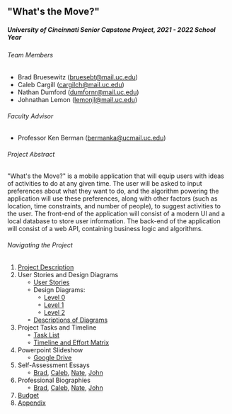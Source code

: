 ## "What's the Move?"
##### University of Cincinnati Senior Capstone Project, 2021 - 2022 School Year

###### Team Members
 - Brad Bruesewitz (bruesebt@mail.uc.edu)
 - Caleb Cargill (cargilch@mail.uc.edu)
 - Nathan Dumford (dumfornr@mail.uc.edu)
 - Johnathan Lemon (lemonjl@mail.uc.edu)
###### Faculty Advisor
- Professor Ken Berman (bermanka@ucmail.uc.edu)

###### Project Abstract
"What's the Move?" is a mobile application that will equip users with ideas of activities to do at any given time.
The user will be asked to input preferences about what they want to do, and the algorithm powering the application will use these preferences, along with other factors (such as location, time constraints, and number of people), to suggest activities to the user.
The front-end of the application will consist of a modern UI and a local database to store user information.
The back-end of the application will consist of a web API, containing business logic and algorithms. 

###### Navigating the Project
1. [Project Description](Project-Description.md)
2. User Stories and Design Diagrams   
  &nbsp;&nbsp;&nbsp;&nbsp;&nbsp;&#9900; [User Stories](Documentation/User-Stories.md)   
  &nbsp;&nbsp;&nbsp;&nbsp;&nbsp;&#9900; Design Diagrams:    
  &nbsp;&nbsp;&nbsp;&nbsp;&nbsp;&nbsp;&nbsp;&nbsp;&nbsp;&nbsp;&nbsp;&#9900; [Level 0](Documentation/Design-Diagrams/Design-Diagram-D0.png)   
  &nbsp;&nbsp;&nbsp;&nbsp;&nbsp;&nbsp;&nbsp;&nbsp;&nbsp;&nbsp;&nbsp;&#9900; [Level 1](Documentation/Design-Diagrams/Design-Diagram-D1.png)   
  &nbsp;&nbsp;&nbsp;&nbsp;&nbsp;&nbsp;&nbsp;&nbsp;&nbsp;&nbsp;&nbsp;&#9900; [Level 2](Documentation/Design-Diagrams/Design-Diagram-D2.png)   
  &nbsp;&nbsp;&nbsp;&nbsp;&nbsp;&#9900; [Descriptions of Diagrams](Documentation/Design-Diagrams/Design-Diagram-Descriptions.md)   
3. Project Tasks and Timeline   
  &nbsp;&nbsp;&nbsp;&nbsp;&nbsp;&#9900; [Task List](Documentation/Task-List.md)   
  &nbsp;&nbsp;&nbsp;&nbsp;&nbsp;&#9900; [Timeline and Effort Matrix](Documentation/Milestones.md)      
4. Powerpoint Slideshow   
  &nbsp;&nbsp;&nbsp;&nbsp;&nbsp;&#9900; [Google Drive](https://docs.google.com/presentation/d/1L_1f9lOlB5nPj0PPP4NEtKFIyT6Iy_RIXhF9OfD9IlE/edit?usp=sharing)
5. Self-Assessment Essays   
  &nbsp;&nbsp;&nbsp;&nbsp;&nbsp;&#9900; [Brad](Assignments/Individual-Capstone-Assessments/Bruesewitz-Capstone-Assessment.md), [Caleb](Assignments/Individual-Capstone-Assessments/Cargill-Capstone-Assessment.md), [Nate](Assignments/Individual-Capstone-Assessments/Dumford-Capstone-Assessment.md), [John](Assignments/Individual-Capstone-Assessments/Lemon-Capstone-Assessment.md)
6. Professional Biographies   
  &nbsp;&nbsp;&nbsp;&nbsp;&nbsp;&#9900; [Brad](Assignments/Member-Biographies/Bruesewitz-Professional-Biography.md), [Caleb](Assignments/Member-Biographies/Cargill-Professional-Biography.md), [Nate](Assignments/Member-Biographies/Dumford-Professional-Biography.md), [John](Assignments/Member-Biographies/Lemon-Professional-Biography.md)
7. [Budget](Documentation/Budget.md)
8. [Appendix](Documentation/Appendix.md)
